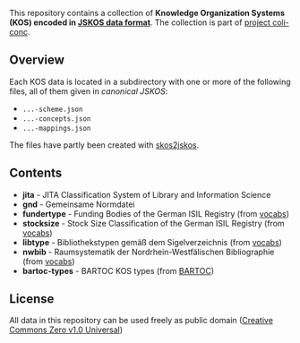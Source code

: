 This repository contains a collection of **Knowledge Organization Systems (KOS)
encoded in [JSKOS data format](https://gbv.github.io/jskos/)**. The collection
is part of [project coli-conc](https://coli-conc.gbv.de/).

## Overview

Each KOS data is located in a subdirectory with one or more of the following
files, all of them given in *canonical JSKOS*:

* `...-scheme.json`
* `...-concepts.json`
* `...-mappings.json` 

The files have partly been created with
[skos2jskos](https://metacpan.org/pod/skos2jskos).

## Contents

* **jita** - JITA Classification System of Library and Information Science
* **gnd** - Gemeinsame Normdatei
* **fundertype** - Funding Bodies of the German ISIL Registry (from [vocabs])
* **stocksize** - Stock Size Classification of the German ISIL Registry (from [vocabs])
* **libtype** - Bibliothekstypen gemäß dem Sigelverzeichnis (from [vocabs])
* **nwbib** - Raumsystematik der Nordrhein-Westfälischen Bibliographie (from [vocabs])
* **bartoc-types** - BARTOC KOS types (from [BARTOC])

[vocabs]: https://github.com/lobid/vocabs
[BARTOC]: http://bartoc.org/

## License

All data in this repository can be used freely as public domain ([Creative
Commons Zero v1.0 Universal](https://creativecommons.org/publicdomain/zero/1.0/))



